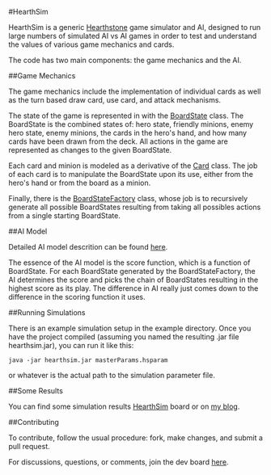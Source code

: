 #HearthSim

HearthSim is a generic [Hearthstone](http://us.battle.net/hearthstone/en/) game simulator and AI, designed to run large numbers of simulated AI vs AI games in order to test and understand the values of various game mechanics and cards.  

The code has two main components: the game mechanics and the AI.


##Game Mechanics

The game mechanics include the implementation of individual cards as well as the turn based draw card, use card, and attack mechanisms.  

The state of the game is represented in with the [BoardState](src/com/hearthsim/util/BoardState.java) class.  The BoardState is the combined states of: hero state, friendly minions, enemy hero state, enemy minions, the cards in the hero's hand, and how many cards have been drawn from the deck.  All actions in the game are represented as changes to the given BoardState.

Each card and minion is modeled as a derivative of the [Card](src/com/hearthsim/card/Card.java) class.  The job of each card is to manipulate the BoardState upon its use, either from the hero's hand or from the board as a minion.

Finally, there is the [BoardStateFactory](src/com/hearthsim/util/BoardStateFactory.java) class, whose job is to recursively generate all possible BoardStates resulting from taking all possibles actions from a single starting BoardState.  


##AI Model

Detailed AI model descrition can be found [here](http://buddypanda.com/?p=30).

The essence of the AI model is the score function, which is a function of BoardState.  For each BoardState generated by the BoardStateFactory, the AI determines the score and picks the chain of BoardStates resulting in the highest score as its play.  The difference in AI really just comes down to the difference in the scoring function it uses.

##Running Simulations

There is an example simulation setup in the example directory.  Once you have the project compiled (assuming you named the resulting .jar file hearthsim.jar), you can run it like this:

```
java -jar hearthsim.jar masterParams.hsparam
```

or whatever is the actual path to the simulation parameter file.

##Some Results

You can find some simulation results [HearthSim](https://hearthstone.versify-app.com/board/HearthSim/) board or on [my blog](http://buddypanda.com).


##Contributing

To contribute, follow the usual procedure: fork, make changes, and submit a pull request.

For discussions, questions, or comments, join the dev board [here](https://hearthstone.versify-app.com/board/HearthSim_dev/).

